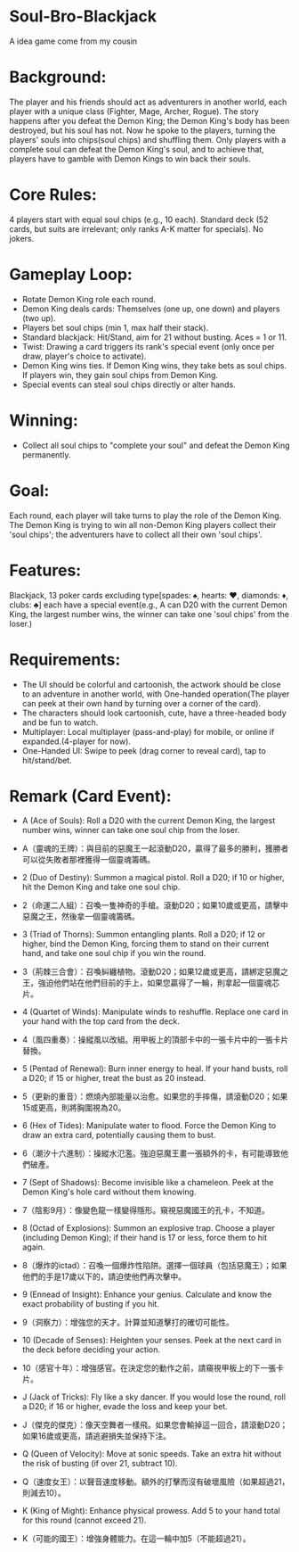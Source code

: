 # Soul-Bro-Blackjack
A idea game come from my cousin

# Background:
The player and his friends should act as adventurers in another world, each player with a unique class (Fighter, Mage, Archer, Rogue). The story happens after you defeat the Demon King; the Demon King's body has been destroyed, but his soul has not. Now he spoke to the players, turning the players' souls into chips(soul chips) and shuffling them. Only players with a complete soul can defeat the Demon King's soul, and to achieve that, players have to gamble with Demon Kings to win back their souls.

# Core Rules:
4 players start with equal soul chips (e.g., 10 each). Standard deck (52 cards, but suits are irrelevant; only ranks A-K matter for specials). No jokers.

# Gameplay Loop:
- Rotate Demon King role each round.
- Demon King deals cards: Themselves (one up, one down) and players (two up).
- Players bet soul chips (min 1, max half their stack).
- Standard blackjack: Hit/Stand, aim for 21 without busting. Aces = 1 or 11.
- Twist: Drawing a card triggers its rank's special event (only once per draw, player's choice to activate).
- Demon King wins ties. If Demon King wins, they take bets as soul chips. If players win, they gain soul chips from Demon King.
- Special events can steal soul chips directly or alter hands.

# Winning:
- Collect all soul chips to "complete your soul" and defeat the Demon King permanently.

# Goal:
Each round, each player will take turns to play the role of the Demon King. The Demon King is trying to win all non-Demon King players collect their 'soul chips'; the adventurers have to collect all their own 'soul chips'.

# Features: 
Blackjack, 13 poker cards excluding type[spades: ♠️, hearts: ♥️, diamonds: ♦️, clubs: ♣️] each have a special event(e.g., A can D20 with the current Demon King, the largest number wins, the winner can take one 'soul chips' from the loser.)

# Requirements:
  - The UI should be colorful and cartoonish, the actwork should be close to an adventure in another world, with One-handed operation(The player can peek at their own hand by turning over a corner of the card).
  - The characters should look cartoonish, cute, have a three-headed body and be fun to watch.
  - Multiplayer: Local multiplayer (pass-and-play) for mobile, or online if expanded.(4-player for now).
  - One-Handed UI: Swipe to peek (drag corner to reveal card), tap to hit/stand/bet.

# Remark (Card Event):
- A (Ace of Souls): Roll a D20 with the current Demon King, the largest number wins, winner can take one soul chip from the loser.
- A（靈魂的王牌）：與目前的惡魔王一起滾動D20，贏得了最多的勝利，獲勝者可以從失敗者那裡獲得一個靈魂籌碼。

- 2 (Duo of Destiny): Summon a magical pistol. Roll a D20; if 10 or higher, hit the Demon King and take one soul chip.
- 2（命運二人組）：召喚一隻神奇的手槍。滾動D20；如果10歲或更高，請擊中惡魔之王，然後拿一個靈魂籌碼。

- 3 (Triad of Thorns): Summon entangling plants. Roll a D20; if 12 or higher, bind the Demon King, forcing them to stand on their current hand, and take one soul chip if you win the round.
- 3（荊棘三合會）：召喚糾纏植物。滾動D20；如果12歲或更高，請綁定惡魔之王，強迫他們站在他們目前的手上，如果您贏得了一輪，則拿起一個靈魂芯片。
  
- 4 (Quartet of Winds): Manipulate winds to reshuffle. Replace one card in your hand with the top card from the deck.
- 4（風四重奏）：操縱風以改組。用甲板上的頂部卡中的一張卡片中的一張卡片替換。

- 5 (Pentad of Renewal): Burn inner energy to heal. If your hand busts, roll a D20; if 15 or higher, treat the bust as 20 instead.
- 5（更新的重音）：燃燒內部能量以治愈。如果您的手摔傷，請滾動D20；如果15或更高，則將胸圍視為20。

- 6 (Hex of Tides): Manipulate water to flood. Force the Demon King to draw an extra card, potentially causing them to bust.
- 6（潮汐十六進制）：操縱水氾濫。強迫惡魔王畫一張額外的卡，有可能導致他們破產。

- 7 (Sept of Shadows): Become invisible like a chameleon. Peek at the Demon King's hole card without them knowing.
- 7（陰影9月）：像變色龍一樣變得隱形。窺視惡魔國王的孔卡，不知道。

- 8 (Octad of Explosions): Summon an explosive trap. Choose a player (including Demon King); if their hand is 17 or less, force them to hit again.
- 8（爆炸的ictad）：召喚一個爆炸性陷阱。選擇一個球員（包括惡魔王）；如果他們的手是17歲以下的，請迫使他們再次擊中。

- 9 (Ennead of Insight): Enhance your genius. Calculate and know the exact probability of busting if you hit.
- 9（洞察力）：增強您的天才。計算並知道擊打的確切可能性。

- 10 (Decade of Senses): Heighten your senses. Peek at the next card in the deck before deciding your action.
- 10（感官十年）：增強感官。在決定您的動作之前，請窺視甲板上的下一張卡片。

- J (Jack of Tricks): Fly like a sky dancer. If you would lose the round, roll a D20; if 16 or higher, evade the loss and keep your bet.
- J（傑克的傑克）：像天空舞者一樣飛。如果您會輸掉這一回合，請滾動D20；如果16歲或更高，請逃避損失並保持下注。

- Q (Queen of Velocity): Move at sonic speeds. Take an extra hit without the risk of busting (if over 21, subtract 10).
- Q（速度女王）：以聲音速度移動。額外的打擊而沒有破壞風險（如果超過21，則減去10）。

- K (King of Might): Enhance physical prowess. Add 5 to your hand total for this round (cannot exceed 21).
- K（可能的國王）：增強身體能力。在這一輪中加5（不能超過21）。
